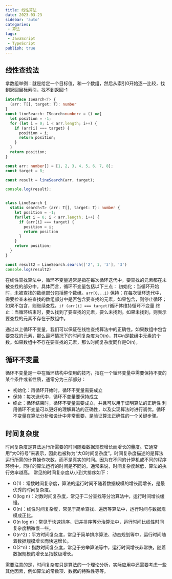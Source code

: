 ```yaml
---
title: 线性算法
date: 2023-03-23
sidebar: 'auto'
categories:
 - 算法
tags:
 - JavaScript
 - TypeScript
publish: true
---
```

## 线性查找法
拿数组举例：就是给定一个目标值，和一个数组，然后从索引0开始逐一比较，找到返回目标索引，找不到返回-1
``` ts
interface ISearch<T> {
  (arr: T[], target: T): number
}
const lineSearch: ISearch<number> = () =>{
  let position = -1;
  for (let i = 0; i < arr.length; i++) {
    if (arr[i] === target) {
      position = i;
      return position;
    }
  }
  return position;
}

const arr: number[] = [1, 2, 3, 4, 5, 6, 7, 8];
const target = 8;

const result = lineSearch(arr, target);

console.log(result);


class LineSearch {
  static search<T> (arr: T[], target: T): number {
    let position = -1;
    for(let i = 0; i < arr.length; i++) {
      if (arr[i] === target) {
        position = i;
        return position
      }
    }
    return position;
  }
}

const result2 = LineSearch.search(['2', 1, '3'], '3')
console.log(result2)
```
在线性查找算法中，循环不变量通常是指在每次循环迭代中，要查找的元素都在未被查找的部分中。具体而言，循环不变量包括以下三点：
初始化：当循环开始时，未被查找的数组部分包括整个数组。`arr[0...i)`
保持：在每次循环迭代中，需要检查未被查找的数组部分中是否包含要查找的元素，如果包含，则停止循环；如果不包含，则继续查找。`if (arr[i] === target)`循环体维持循环不变量
终止：当循环结束时，要么找到了要查找的元素，要么未找到。如果未找到，则表示要查找的元素不存在于数组中。

通过以上循环不变量，我们可以保证在线性查找算法中的正确性。如果数组中包含要查找的元素，那么最坏情况下的时间复杂度为O(n)，其中n是数组中元素的个数。如果数组中不存在要查找的元素，那么时间复杂度同样是O(n)。
## 循环不变量
循环不变量是一中在循环结构中使用的技巧，指在一个循环变量中需要保持不变的某个条件或者性质，通常分为三部部分：<br>
+ 初始化：再循环开始时，循环不变量需要成立
+ 保持：每次迭代中，循环不变量要保持成立
+ 终止：循环结束时，循环不变量需要成立，并且可以用于证明算法的正确性
利用循环不变量可以更好的理解算法的正确性，以及实现算法时进行调优。循环不变量在算法分析和设计中非常重要，是验证算法正确性的一个关键步骤。
## 时间复杂度
时间复杂度是算法运行所需要的时间随着数据规模增长而增长的量度。它通常用“大O符号”来表示，因此也被称为“大O时间复杂度”。时间复杂度描述的是算法运行所需的计算操作次数，而不是真实的时间。因为在不同的计算机或不同的程序环境中，同样的算法运行的时间是不同的。通常来说，时间复杂度越低，算法的执行效率越高。
常见的时间复杂度从小到大排序如下：<br>

+ O(1)：常数时间复杂度，算法的运行时间不随着数据规模的增长而增长，是最优秀的时间复杂度。
+ O(log n)：对数时间复杂度，常见于二分查找等分治算法中，运行时间增长缓慢。
+ O(n)：线性时间复杂度，常见于简单查找、遍历等算法中，运行时间与数据规模成正比。
+ O(n log n)：常见于快速排序、归并排序等分治算法中，运行时间比线性时间复杂度稍微慢一些。
+ O(n^2)：平方时间复杂度，常见于简单排序算法、动态规划等中，运行时间随着数据规模增长而快速增长。
+ O(2^n)：指数时间复杂度，常见于穷举算法等中，运行时间增长非常快，随着数据规模的增长呈指数级增长。

需要注意的是，时间复杂度只是算法的一个理论分析，实际应用中还需要考虑一些其他因素，例如算法的常数项、数据的特殊性等等。